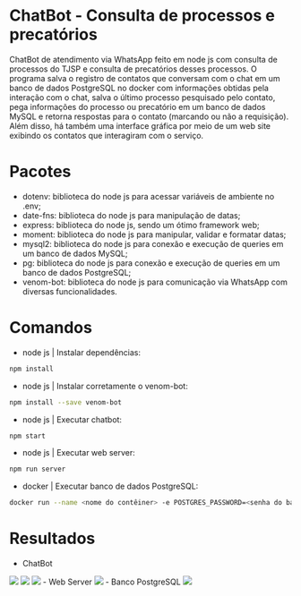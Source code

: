 # ChatBot - Consulta de processos e precatórios

ChatBot de atendimento via WhatsApp feito em node js com consulta de processos do TJSP e consulta de precatórios desses processos. O programa salva o registro de contatos que conversam com o chat em um banco de dados PostgreSQL no docker com informações obtidas pela interação com o chat, salva o último processo pesquisado pelo contato, pega informações do processo ou precatório em um banco de dados MySQL e retorna respostas para o contato (marcando ou não a requisição). Além disso, há também uma interface gráfica por meio de um web site exibindo os contatos que interagiram com o serviço.

# Pacotes
- dotenv: biblioteca do node js para acessar variáveis de ambiente no .env;
- date-fns: biblioteca do node js para manipulação de datas;
- express: biblioteca do node js, sendo um ótimo framework web;
- moment: biblioteca do node js para manipular, validar e formatar datas;
- mysql2: biblioteca do node js para conexão e execução de queries em um banco de dados MySQL;
- pg: biblioteca do node js para conexão e execução de queries em um banco de dados PostgreSQL;
- venom-bot: biblioteca do node js para comunicação via WhatsApp com diversas funcionalidades.

# Comandos
- node js | Instalar dependências:
```bash
npm install
```
- node js | Instalar corretamente o venom-bot:
```bash
npm install --save venom-bot
```
- node js | Executar chatbot:
```bash
npm start
```
- node js | Executar web server:
```bash
npm run server
```
- docker | Executar banco de dados PostgreSQL:
```bash
docker run --name <nome do contêiner> -e POSTGRES_PASSWORD=<senha do banco> -p 5432:5432 -d postgres
```

# Resultados
- ChatBot
<span>
    <img src="https://github.com/lucasharzer/Bancos_Dados-Tipos/assets/85804895/784978b7-640a-4633-8020-35f454958846">
</span>
<span>
    <img src="https://github.com/lucasharzer/Bancos_Dados-Tipos/assets/85804895/d15141be-0b89-4cee-8d8f-9e2a93d2241a">
</span>
<span>
    <img src="https://github.com/lucasharzer/Bancos_Dados-Tipos/assets/85804895/29bb7d75-af52-489c-9613-0c50af369295">
</span>
- Web Server
<span>
    <img src="https://github.com/lucasharzer/Bancos_Dados-Tipos/assets/85804895/24f650dd-b2d3-4067-8a44-d3e9a93f316f">
</span>
- Banco PostgreSQL
<span>
    <img src="https://github.com/lucasharzer/Bancos_Dados-Tipos/assets/85804895/23c43361-3c9c-4649-909d-a2a4ceff5b8a">
</span>
